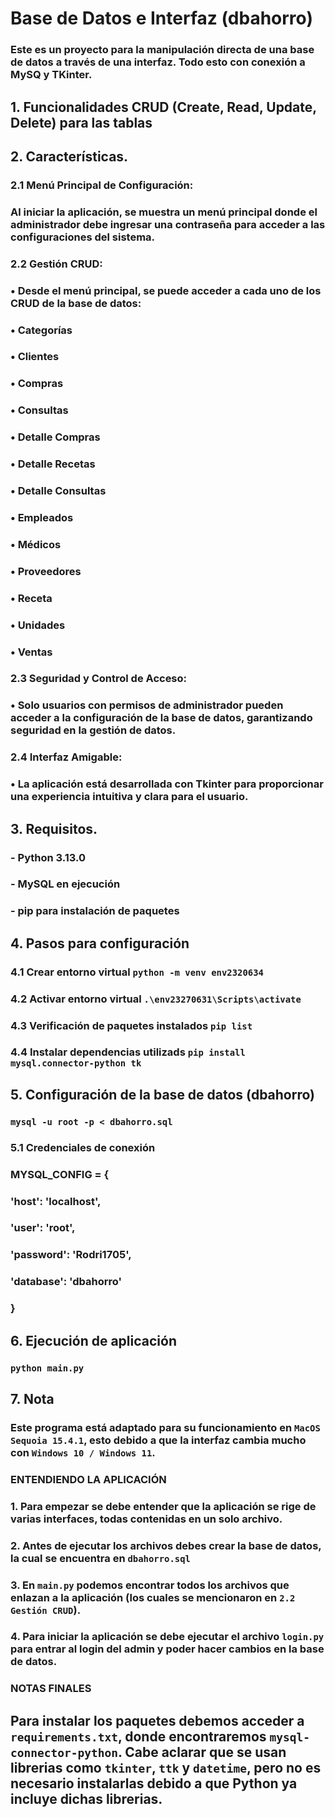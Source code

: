 # Base de Datos e Interfaz (dbahorro)

### Este es un proyecto para la manipulación directa de una base de datos a través de una interfaz. Todo esto con conexión a **MySQ y TKinter**.

## 1. Funcionalidades **CRUD** (Create, Read, Update, Delete) para las tablas
## 2. Características. 
###     2.1	Menú Principal de Configuración:
###	    Al iniciar la aplicación, se muestra un menú principal donde el administrador debe ingresar una contraseña para acceder a las configuraciones del sistema.
###	    2.2	Gestión CRUD:
###	    •	Desde el menú principal, se puede acceder a cada uno de los CRUD de la base de datos:
###	    •	Categorías
###	    •	Clientes
###	    •	Compras
###	    •	Consultas
###	    •	Detalle Compras
###	    •	Detalle Recetas
###	    •	Detalle Consultas
###	    •	Empleados
###	    •	Médicos
###	    •	Proveedores
###	    •	Receta
###	    •	Unidades
###	    •	Ventas
###	    2.3	Seguridad y Control de Acceso:
###	    •	Solo usuarios con permisos de administrador pueden acceder a la configuración de la base de datos,  garantizando seguridad en la gestión de datos.
###	    2.4	Interfaz Amigable:
###	    •	La aplicación está desarrollada con Tkinter para proporcionar una experiencia intuitiva y clara para el usuario.
## 3. Requisitos.
###    - Python 3.13.0
###    - MySQL en ejecución
###    - pip para instalación de paquetes
## 4. Pasos para configuración
###    4.1 Crear entorno virtual `python -m venv env2320634`
###    4.2 Activar entorno virtual `.\env23270631\Scripts\activate`
###    4.3 Verificación de paquetes instalados `pip list`
###    4.4 Instalar dependencias utilizads `pip install mysql.connector-python tk`
## 5. Configuración de la base de datos (dbahorro) 
###    `mysql -u root -p < dbahorro.sql`
###    5.1 Credenciales de conexión
###    MYSQL_CONFIG = {
###    'host': 'localhost',
###    'user': 'root',
###    'password': 'Rodri1705',
###    'database': 'dbahorro'
###    }
## 6. Ejecución de aplicación 
###     `python main.py`
## 7. Nota
###   Este programa está adaptado para su funcionamiento en `MacOS Sequoia 15.4.1`, esto debido a que la interfaz cambia mucho con `Windows 10 / Windows 11`. 
### ENTENDIENDO LA APLICACIÓN
### 1. Para empezar se debe entender que la aplicación se rige de varias interfaces, todas contenidas en un solo archivo.
### 2. Antes de ejecutar los archivos debes crear la base de datos, la cual se encuentra en `dbahorro.sql`
### 3. En `main.py` podemos encontrar todos los archivos que enlazan a la aplicación (los cuales se mencionaron en `2.2 Gestión CRUD`).
### 4. Para iniciar la aplicación se debe ejecutar el archivo `login.py` para entrar al login del admin y poder hacer cambios en la base de datos.
### NOTAS FINALES
## Para instalar los paquetes debemos acceder a `requirements.txt`, donde encontraremos `mysql-connector-python`. Cabe aclarar que se usan librerias como `tkinter`, `ttk` y `datetime`, pero no es necesario instalarlas debido a que Python ya incluye dichas librerias.